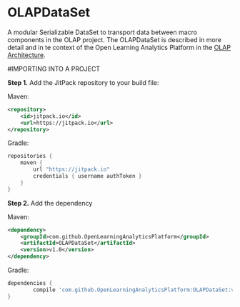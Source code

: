 # OLAPDataSet
A modular Serializable DataSet to transport data between macro components in the OLAP project.
The OLAPDataSet is described in more detail and in te context of the Open Learning Analytics Platform in the
[OLAP Architecture](https://github.com/OpenLearningAnalyticsPlatform/OLAPArchitecture/wiki/4.5.1.-OLAP-Analytics-Methods:-Module-Views#package-olapdataset).

#IMPORTING INTO A PROJECT

**Step 1.** Add the JitPack repository to your build file:

Maven:
```xml
<repository>
    <id>jitpack.io</id>
    <url>https://jitpack.io</url>
</repository>
```
Gradle:
```gradle
repositories {
    maven {
        url "https://jitpack.io"
        credentials { username authToken }
    }
}
```

**Step 2.**  Add the dependency

Maven:
```xml
<dependency>
    <groupId>com.github.OpenLearningAnalyticsPlatform</groupId>
    <artifactId>OLAPDataSet</artifactId>
    <version>v1.0</version>
</dependency>
```
Gradle:
```gradle
dependencies {
        compile 'com.github.OpenLearningAnalyticsPlatform:OLAPDataSet:v1.0'
}
```
